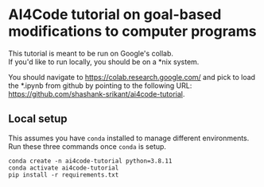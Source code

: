 # AI4Code tutorial on goal-based modifications to computer programs

This tutorial is meant to be run on Google's collab.  
If you'd like to run locally, you should be on a *nix system.

You should navigate to https://colab.research.google.com/ and pick to load the *.ipynb from github by pointing to the following URL: https://github.com/shashank-srikant/ai4code-tutorial.


## Local setup

This assumes you have `conda` installed to manage different environments.
Run these three commands once `conda` is setup.
```
conda create -n ai4code-tutorial python=3.8.11
conda activate ai4code-tutorial
pip install -r requirements.txt
```